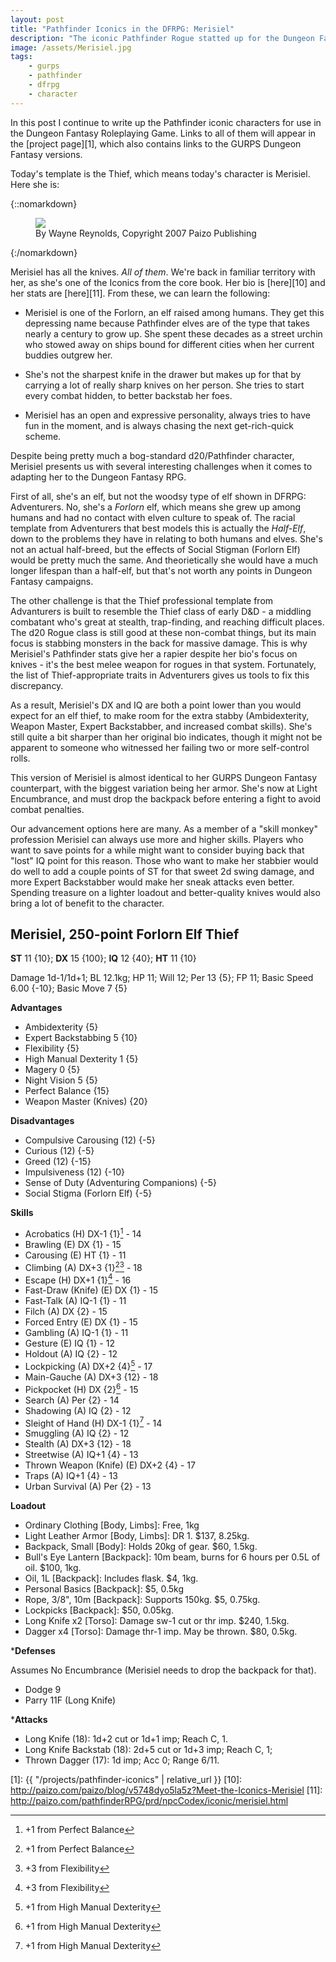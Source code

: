 ```yaml
---
layout: post
title: "Pathfinder Iconics in the DFRPG: Merisiel"
description: "The iconic Pathfinder Rogue statted up for the Dungeon Fantasy RPG"
image: /assets/Merisiel.jpg
tags:
    - gurps
    - pathfinder
    - dfrpg
    - character
---
```


In this post I continue to write up the Pathfinder iconic characters for use in
the Dungeon Fantasy Roleplaying Game. Links to all of them will appear in the
[project page][1], which also contains links to the GURPS Dungeon Fantasy
versions.

Today's template is the Thief, which means today's character is Merisiel. Here
she is:

{::nomarkdown}
<figure>
  <img src="{{ "/assets/Merisiel.jpg" | absolute_url }}"/>
  <figcaption>By Wayne Reynolds, Copyright 2007 Paizo Publishing</figcaption>
</figure>
{:/nomarkdown}

Merisiel has all the knives. _All of them_. We're back in familiar territory
with her, as she's one of the Iconics from the core book. Her bio is [here][10]
and her stats are [here][11]. From these, we can learn the following:

- Merisiel is one of the Forlorn, an elf raised among humans. They get this
  depressing name because Pathfinder elves are of the type that takes nearly a
  century to grow up. She spent these decades as a street urchin who stowed away
  on ships bound for different cities when her current buddies outgrew her.

- She's not the sharpest knife in the drawer but makes up for that by carrying a
  lot of really sharp knives on her person. She tries to start every combat
  hidden, to better backstab her foes.

- Merisiel has an open and expressive personality, always tries to have fun in
  the moment, and is always chasing the next get-rich-quick scheme.

Despite being pretty much a bog-standard d20/Pathfinder character, Merisiel
presents us with several interesting challenges when it comes to adapting her to
the Dungeon Fantasy RPG.

First of all, she's an elf, but not the woodsy type of elf shown in DFRPG:
Adventurers. No, she's a _Forlorn_ elf, which means she grew up among humans and
had no contact with elven culture to speak of. The racial template from
Adventurers that best models this is actually the _Half-Elf_, down to the
problems they have in relating to both humans and elves. She's not an actual
half-breed, but the effects of Social Stigman (Forlorn Elf) would be pretty much
the same. And theorietically she would have a much longer lifespan than a
half-elf, but that's not worth any points in Dungeon Fantasy campaigns.

The other challenge is that the Thief professional template from Advanturers is
built to resemble the Thief class of early D&D - a middling combatant who's
great at stealth, trap-finding, and reaching difficult places. The d20 Rogue
class is still good at these non-combat things, but its main focus is stabbing
monsters in the back for massive damage. This is why Merisiel's Pathfinder stats
give her a rapier despite her bio's focus on knives - it's the best melee weapon
for rogues in that system. Fortunately, the list of Thief-appropriate traits in
Adventurers gives us tools to fix this discrepancy.

As a result, Merisiel's DX and IQ are both a point lower than you would expect
for an elf thief, to make room for the extra stabby (Ambidexterity, Weapon
Master, Expert Backstabber, and increased combat skills). She's still quite a
bit sharper than her original bio indicates, though it might not be apparent to
someone who witnessed her failing two or more self-control rolls.

This version of Merisiel is almost identical to her GURPS Dungeon Fantasy
counterpart, with the biggest variation being her armor. She's now at Light
Encumbrance, and must drop the backpack before entering a fight to avoid combat
penalties.

Our advancement options here are many. As a member of a "skill monkey"
profession Merisiel can always use more and higher skills. Players who want to
save points for a while might want to consider buying back that "lost" IQ
point for this reason. Those who want to make her stabbier would do well to add
a couple points of ST for that sweet 2d swing damage, and more Expert
Backstabber would make her sneak attacks even better. Spending treasure on a
lighter loadout and better-quality knives would also bring a lot of benefit to
the character.

## Merisiel, 250-point Forlorn Elf Thief


**ST** 11 {10}; **DX** 15 {100}; **IQ** 12 {40}; **HT** 11 {10}

Damage 1d-1/1d+1; BL 12.1kg; HP 11; Will 12; Per 13 {5}; FP 11; Basic Speed
6.00 {-10}; Basic Move 7 {5}

**Advantages**

- Ambidexterity {5}
- Expert Backstabbing 5 {10}
- Flexibility {5}
- High Manual Dexterity 1 {5}
- Magery 0 {5}
- Night Vision 5 {5}
- Perfect Balance {15}
- Weapon Master (Knives) {20}


**Disadvantages**

- Compulsive Carousing (12) {-5}
- Curious (12) {-5}
- Greed (12) {-15}
- Impulsiveness (12) {-10}
- Sense of Duty (Adventuring Companions) {-5}
- Social Stigma (Forlorn Elf) {-5}

**Skills**

- Acrobatics (H) DX-1 {1}[^1] - 14
- Brawling (E) DX {1} - 15
- Carousing (E) HT {1} - 11
- Climbing (A) DX+3 {1}[^1][^2] - 18
- Escape (H) DX+1 {1}[^2] - 16
- Fast-Draw (Knife) (E) DX {1} - 15
- Fast-Talk (A) IQ-1 {1} - 11
- Filch (A) DX {2} - 15
- Forced Entry (E) DX {1} - 15
- Gambling (A) IQ-1 {1} - 11
- Gesture (E) IQ {1} - 12
- Holdout (A) IQ {2} - 12
- Lockpicking (A) DX+2 {4}[^3] - 17
- Main-Gauche (A) DX+3 {12} - 18
- Pickpocket (H) DX {2}[^3] - 15
- Search (A) Per {2} - 14
- Shadowing (A) IQ {2} - 12
- Sleight of Hand (H) DX-1 {1}[^3] - 14
- Smuggling (A) IQ {2} - 12
- Stealth (A) DX+3 {12} - 18
- Streetwise (A) IQ+1 {4} - 13
- Thrown Weapon (Knife) (E) DX+2 {4} - 17
- Traps (A) IQ+1 {4} - 13
- Urban Survival (A) Per {2} - 13

**Loadout**

- Ordinary Clothing [Body, Limbs]: Free, 1kg
- Light Leather Armor [Body, Limbs]: DR 1. $137, 8.25kg.
- Backpack, Small [Body]: Holds 20kg of gear. $60, 1.5kg.
- Bull's Eye Lantern [Backpack]: 10m beam, burns for 6 hours per 0.5L of
  oil. $100, 1kg.
- Oil, 1L [Backpack]: Includes flask. $4, 1kg.
- Personal Basics [Backpack]: $5, 0.5kg
- Rope, 3/8", 10m [Backpack]: Supports 150kg. $5, 0.75kg.
- Lockpicks [Backpack]: $50, 0.05kg.
- Long Knife x2 [Torso]: Damage sw-1 cut or thr imp. $240, 1.5kg.
- Dagger x4 [Torso]: Damage thr-1 imp. May be thrown. $80, 0.5kg.

***Defenses**

Assumes No Encumbrance (Merisiel needs to drop the backpack for that).

- Dodge 9
- Parry 11F (Long Knife)

***Attacks**

- Long Knife (18): 1d+2 cut or 1d+1 imp; Reach C, 1.
- Long Knife Backstab (18): 2d+5 cut or 1d+3 imp; Reach C, 1;
- Thrown Dagger (17): 1d imp; Acc 0; Range 6/11.


[^1]: +1 from Perfect Balance
[^2]: +3 from Flexibility
[^3]: +1 from High Manual Dexterity



[1]: {{ "/projects/pathfinder-iconics" | relative_url }}
[10]: http://paizo.com/paizo/blog/v5748dyo5la5z?Meet-the-Iconics-Merisiel
[11]: http://paizo.com/pathfinderRPG/prd/npcCodex/iconic/merisiel.html
